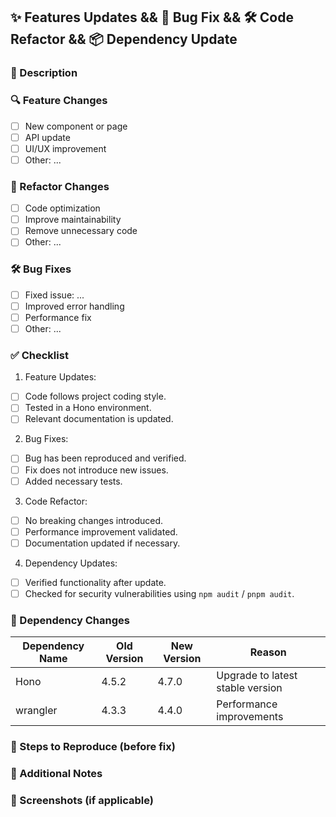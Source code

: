 ## ✨ Features Updates && 🐛 Bug Fix && 🛠 Code Refactor && 📦 Dependency Update

### 📌 Description

<!-- Clearly describe the feature you have added or updated. -->
<!-- Explain why this feature is necessary. -->

### 🔍 Feature Changes

- [ ] New component or page
- [ ] API update
- [ ] UI/UX improvement
- [ ] Other: ...

### 🔄 Refactor Changes

- [ ] Code optimization
- [ ] Improve maintainability
- [ ] Remove unnecessary code
- [ ] Other: ...

### 🛠 Bug Fixes

- [ ] Fixed issue: ...
- [ ] Improved error handling
- [ ] Performance fix
- [ ] Other: ...

### ✅ Checklist

1. Feature Updates:

- [ ] Code follows project coding style.
- [ ] Tested in a Hono environment.
- [ ] Relevant documentation is updated.

2. Bug Fixes:

- [ ] Bug has been reproduced and verified.
- [ ] Fix does not introduce new issues.
- [ ] Added necessary tests.

3. Code Refactor:

- [ ] No breaking changes introduced.
- [ ] Performance improvement validated.
- [ ] Documentation updated if necessary.

4. Dependency Updates:

- [ ] Verified functionality after update.
- [ ] Checked for security vulnerabilities using `npm audit` / `pnpm audit`.

### 📜 Dependency Changes

| Dependency Name | Old Version | New Version | Reason                           |
| --------------- | ----------- | ----------- | -------------------------------- |
| Hono            | 4.5.2       | 4.7.0       | Upgrade to latest stable version |
| wrangler        | 4.3.3       | 4.4.0       | Performance improvements         |

### 📝 Steps to Reproduce (before fix)

<!-- Provide steps for reproducing the original issue -->

### 💬 Additional Notes

<!-- Add any extra context -->

### 📸 Screenshots (if applicable)

<!-- Attach screenshots or GIFs here -->
